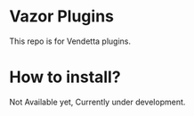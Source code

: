 # Vazor Plugins
This repo is for Vendetta plugins.

# How to install?
Not Available yet, Currently under development.

